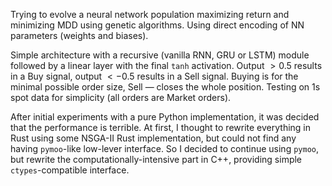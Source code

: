 Trying to evolve a neural network population maximizing return and minimizing MDD using genetic algorithms.
Using direct encoding of NN parameters (weights and biases).

Simple architecture with a recursive (vanilla RNN, GRU or LSTM) module
followed by a linear layer with the final `tanh` activation.
Output $> 0.5$ results in a Buy signal, output $< -0.5$ results in a Sell signal.
Buying is for the minimal possible order size, Sell — closes the whole position.
Testing on 1s spot data for simplicity (all orders are Market orders).

After initial experiments with a pure Python implementation,
it was decided that the performance is terrible.
At first, I thought to rewrite everything in Rust using some NSGA-II Rust implementation,
but could not find any having `pymoo`-like low-lever interface.
So I decided to continue using `pymoo`, but rewrite the computationally-intensive part in C++,
providing simple `ctypes`-compatible interface.
